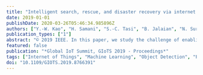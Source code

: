 ```yaml
---
title: "Intelligent search, rescue, and disaster recovery via internet of things"
date: 2019-01-01
publishDate: 2020-03-26T05:46:34.985896Z
authors: ["Y.-W. Kao", "H. Samani", "S.-C. Tasi", "B. Jalaian", "N. Suri", "M. Lee"]
publication_types: ["1"]
abstract: "© 2019 IEEE. In this paper, we study the challenge of enabling an intelligent search, rescue, and disaster recovery operation via Internet of Things (IoT). This paper i) provides a practical research framework to study intelligent search, rescue, and disaster recovery missions, ii) reviews necessary fundamental machine learning algorithms required in object detection and path planning for intelligent search and rescue missions, and iii) demonstrates the feasibility of the proposed architecture using a proof-of-concept hardware-in-the-loop (HIL) simulator framework to support a specific rescue mission scenario. We present the IoT architecture for search, rescue, and disaster recovery missions and verify it by developing a proof-of-concept prototype."
featured: false
publication: "*Global IoT Summit, GIoTS 2019 - Proceedings*"
tags: ["Internet of Things", "Machine Learning", "Object Detection", "Path Planning", "Resource Allocation", "UAV"]
doi: "10.1109/GIOTS.2019.8766391"
---
```


